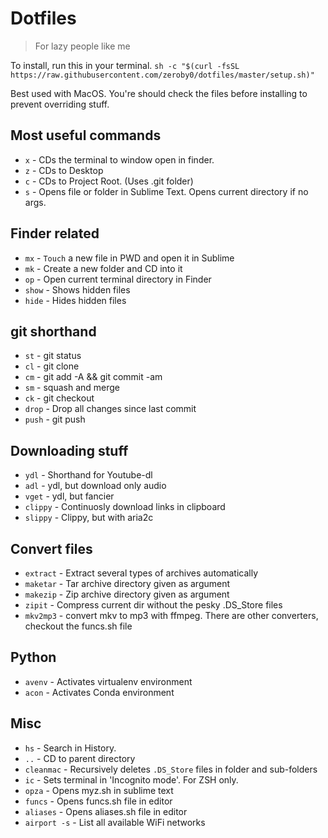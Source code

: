 # Dotfiles
> For lazy people like me

To install, run this in your terminal.
`sh -c "$(curl -fsSL https://raw.githubusercontent.com/zeroby0/dotfiles/master/setup.sh)"`

Best used with MacOS. You're should check the files before installing to prevent overriding stuff.

## Most useful commands
- `x` - CDs the terminal to window open in finder.
- `z` - CDs to Desktop
- `c` - CDs to Project Root. (Uses .git folder)
- `s` - Opens file or folder in Sublime Text. Opens current directory if no args.

## Finder related
- `mx` - `Touch` a new file in PWD and open it in Sublime
- `mk` - Create a new folder and CD into it
- `op` - Open current terminal directory in Finder
- `show` - Shows hidden files
- `hide` - Hides hidden files

## git shorthand
- `st` - git status
- `cl` - git clone
- `cm` - git add -A && git commit -am
- `sm` - squash and merge
- `ck` - git checkout
- `drop` - Drop all changes since last commit
- `push` - git push

## Downloading stuff
- `ydl` - Shorthand for Youtube-dl
- `adl` - ydl, but download only audio
- `vget` - ydl, but fancier
- `clippy` - Continuosly download links in clipboard
- `slippy` - Clippy, but with aria2c

## Convert files
- `extract` - Extract several types of archives automatically
- `maketar` - Tar archive directory given as argument
- `makezip` - Zip archive directory given as argument
- `zipit` - Compress current dir without the pesky .DS_Store files
- `mkv2mp3` - convert mkv to mp3 with ffmpeg. There are other converters, checkout the funcs.sh file

## Python
- `avenv` - Activates virtualenv environment
- `acon` - Activates Conda environment

## Misc
- `hs` - Search in History.
- `..` - CD to parent directory
- `cleanmac` - Recursively deletes `.DS_Store` files in folder and sub-folders
- `ic` - Sets terminal in 'Incognito mode'. For ZSH only.
- `opza` - Opens myz.sh in sublime text
- `funcs` - Opens funcs.sh file in editor
- `aliases` - Opens aliases.sh file in editor
- `airport -s` - List all available WiFi networks



